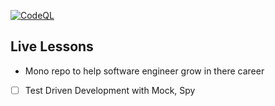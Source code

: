 [![CodeQL](https://github.com/nitiwari-dev/live-lessons/actions/workflows/codeql-analysis.yml/badge.svg)](https://github.com/nitiwari-dev/live-lessons/actions/workflows/codeql-analysis.yml)
## Live Lessons
- Mono repo to help software engineer grow in there career


- [ ] Test Driven Development with Mock, Spy
